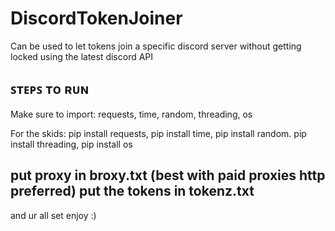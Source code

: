 # DiscordTokenJoiner
Can be used to let tokens join a specific discord server without getting locked using the latest discord API

ꜱᴛᴇᴘꜱ ᴛᴏ ʀᴜɴ
-----------------
Make sure to import: requests, time, random, threading, os

For the skids: pip install requests, pip install time, pip install random. pip install threading, pip install os

put proxy in broxy.txt (best with paid proxies http preferred)
put the tokens in tokenz.txt
-----------------
and ur all set enjoy :)
